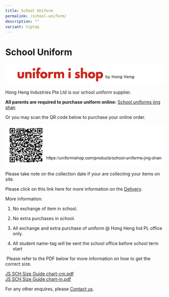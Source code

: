 ```yaml
---
title: School Uniform
permalink: /school-uniform/
description: ""
variant: tiptap
---
```

# **School Uniform**

![](/images/Capture7.png)

Hong Heng Industries Pte Ltd is our school uniform supplier.

[](https://uniformishop.com/products/school-uniforms-jing-shan)**All parents are required to purchase uniform online:** [School uniforms jing shan](https://uniformishop.com/products/school-uniforms-jing-shan)  
  
Or you may scan the QR code below to purchase your online order.

![](/images/uni%20QR%20code.png)

Please take note on the collection date if your are collecting your items on site.

Please click on this link here for more information on the [Delivery](https://uniformishop.com/delivery).   

More information:    
1) No exchange of item in school.

2) No extra purchases in school.

3) All exchange and extra purchase of uniform @ Hong Heng Ind PL office only.

4) All student name-tag will be sent the school office before school term start

 Please refer to the PDF below for more information on how to get the correct size.
 
 [JS SCH Size Guide chart-cm.pdf](/files/JS%20SCH%20Size%20Guide%20chart-cm.pdf)   
 [JS SCH Size Guide chart-in.pdf](/files/JS%20SCH%20Size%20Guide%20chart-in.pdf)
 
 For any other enquires, please [Contact us](https://uniformishop.com/contact-us).